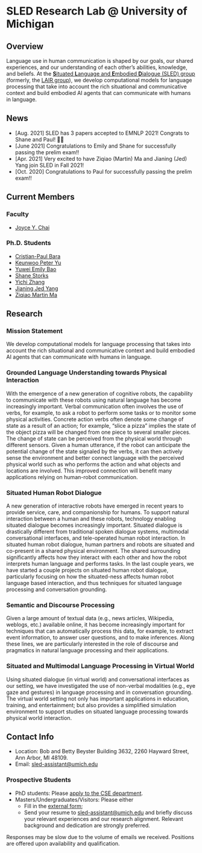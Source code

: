 # SLED Research Lab @ University of Michigan

## Overview
Language use in human communication is shaped by our goals, our shared experiences, and our understanding of each other’s abilities, knowledge, and beliefs. At the [**S**ituated **L**anguage and **E**mbodied **D**ialogue (SLED) group](https://sled.eecs.umich.edu/) (formerly, the [LAIR group](http://lair.cse.msu.edu/)), we develop computational models for language processing that take into account the rich situational and communicative context and build embodied AI agents that can communicate with humans in language.

## News
- [Aug. 2021] SLED has 3 papers accepted to EMNLP 2021! Congrats to Shane and Paul! 🙌🙌
- [June 2021] Congratulations to Emily and Shane for successfully passing the prelim exam!!
- [Apr. 2021] Very excited to have Ziqiao (Martin) Ma and Jianing (Jed) Yang join SLED in Fall 2021!
- [Oct. 2020] Congratulations to Paul for successfully passing the prelim exam!!

## Current Members

### Faculty
- [Joyce Y. Chai](https://web.eecs.umich.edu/~chaijy/)

### Ph.D. Students
- [Cristian-Paul Bara](https://sled.eecs.umich.edu/author/cristian-paul-bara/)
- [Keunwoo Peter Yu](https://sled.eecs.umich.edu/author/keunwoo-peter-yu/)
- [Yuwei Emily Bao](http://www-personal.umich.edu/~yuweibao/)
- [Shane Storks](http://www.shanestorks.com/)
- [Yichi Zhang](https://sled.eecs.umich.edu/author/yichi-zhang/)
- [Jianing Jed Yang](https://jedyang.com/)
- [Ziqiao Martin Ma](https://mars-tin.github.io/)

## Research
### Mission Statement
We develop computational models for language processing that takes into account the rich situational and communicative context and build embodied AI agents that can communicate with humans in language.

### Grounded Language Understanding towards Physical Interaction
With the emergence of a new generation of cognitive robots, the capability to communicate with these robots using natural language has become increasingly important. Verbal communication often involves the use of verbs, for example, to ask a robot to perform some tasks or to monitor some physical activities. Concrete action verbs often denote some change of state as a result of an action; for example, “slice a pizza” implies the state of the object pizza will be changed from one piece to several smaller pieces. The change of state can be perceived from the physical world through different sensors. Given a human utterance, if the robot can anticipate the potential change of the state signaled by the verbs, it can then actively sense the environment and better connect language with the perceived physical world such as who performs the action and what objects and locations are involved. This improved connection will benefit many applications relying on human-robot communication.

### Situated Human Robot Dialogue
A new generation of interactive robots have emerged in recent years to provide service, care, and companionship for humans. To support natural interaction between a human and these robots, technology enabling situated dialogue becomes increasingly important. Situated dialogue is drastically different from traditional spoken dialogue systems, multimodal conversational interfaces, and tele-operated human robot interaction. In situated human robot dialogue, human partners and robots are situated and co-present in a shared physical environment. The shared surrounding significantly affects how they interact with each other and how the robot interprets human language and performs tasks. In the last couple years, we have started a couple projects on situated human robot dialogue, particularly focusing on how the situated-ness affects human robot language based interaction, and thus techniques for situated language processing and conversation grounding.

### Semantic and Discourse Processing
Given a large amount of textual data (e.g., news articles, Wikipedia, weblogs, etc.) available online, it has become increasingly important for techniques that can automatically process this data, for example, to extract event information, to answer user questions, and to make inferences. Along these lines, we are particularly interested in the role of discourse and pragmatics in natural language processing and their applications.

### Situated and Multimodal Language Processing in Virtual World
Using situated dialogue (in virtual world) and conversational interfaces as our setting, we have investigated the use of non-verbal modalities (e.g., eye gaze and gestures) in language processing and in conversation grounding. The virtual world setting not only has important applications in education, training, and entertainment; but also provides a simplified simulation environment to support studies on situated language processing towards physical world interaction.

## Contact Info
- Location: Bob and Betty Beyster Building 3632, 2260 Hayward Street, Ann Arbor, MI 48109.
- Email: sled-assistant@umich.edu

### Prospective Students
- PhD students: Please [apply to the CSE department](http://www.cse.umich.edu/eecs/graduate/cse/apply/).
- Masters/Undergraduates/Visitors: Please either
  - Fill in the [external form](https://forms.gle/nBCDTa28uAruyeHy9);
  - Send your resume to sled-assistant@umich.edu and briefly discuss your relevant experiences and our research alignment. Relevant background and dedication are strongly preferred. 

Responses may be slow due to the volume of emails we received. Positions are offered upon availability and qualification.

